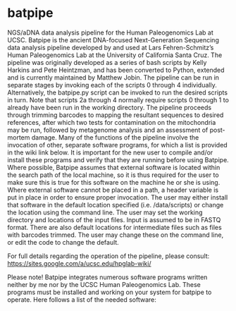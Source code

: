 # batpipe
NGS/aDNA data analysis pipeline for the Human Paleogenomics Lab at UCSC.
Batpipe is the ancient DNA-focused Next-Generation Sequencing data analysis pipeline developed by and used at Lars Fehren-Schmitz’s Human Paleogenomics Lab at the University of California Santa Cruz. The pipeline was originally developed as a series of bash scripts by Kelly Harkins and Pete Heintzman, and has been converted to Python, extended and is currently maintained by Matthew Jobin. 
The pipeline can be run in separate stages by invoking each of the scripts 0 through 4 individually. Alternatively, the batpipe.py script can be invoked to run the desired scripts in turn. Note that scripts 2a through 4 normally require scripts 0 through 1 to already have been run in the working directory.
The pipeline proceeds through trimming barcodes to mapping the resultant sequences to desired references, after which two tests for contamination on the mitochondria may be run, followed by metagenome analysis and an assessment of post-mortem damage. Many of the functions of the pipeline involve the invocation of other, separate software programs, for which a list is provided in the wiki link below. It is important for the new user to compile and/or install these programs and verify that they are running before using Batpipe. Where possible, Batpipe assumes that external software is located within the search path of the local machine, so it is thus required for the user to make sure this is true for this software on the machine he or she is using. Where external software cannot be placed in a path, a header variable is put in place in order to ensure proper invocation. The user may either install that software in the default location specified (i.e. /data/scripts) or change the location using the command line.
The user may set the working directory and locations of the input files. Input is assumed to be in FASTQ format. There are also default locations for intermediate files such as files with barcodes trimmed. The user may change these on the command line, or edit the code to change the default.

For full details regarding the operation of the pipeline, please consult: https://sites.google.com/a/ucsc.edu/hpglab-wiki/

Please note! Batpipe integrates numerous software programs written neither by me nor by the UCSC Human Paleogenomics Lab. These programs must be installed and working on your system for batpipe to operate. Here follows a list of the needed software:
